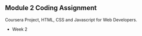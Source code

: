 
## Module 2 Coding Assignment

Coursera Project,  HTML, CSS and Javascript for Web Developers.
- Week 2
